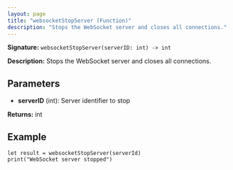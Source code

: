 ```yaml
---
layout: page
title: "websocketStopServer (Function)"
description: "Stops the WebSocket server and closes all connections."
---
```


**Signature:** `websocketStopServer(serverID: int) -> int`

**Description:** Stops the WebSocket server and closes all connections.

## Parameters

- **serverID** (int): Server identifier to stop

**Returns:** int

## Example

```osprey
let result = websocketStopServer(serverId)
print("WebSocket server stopped")
```
